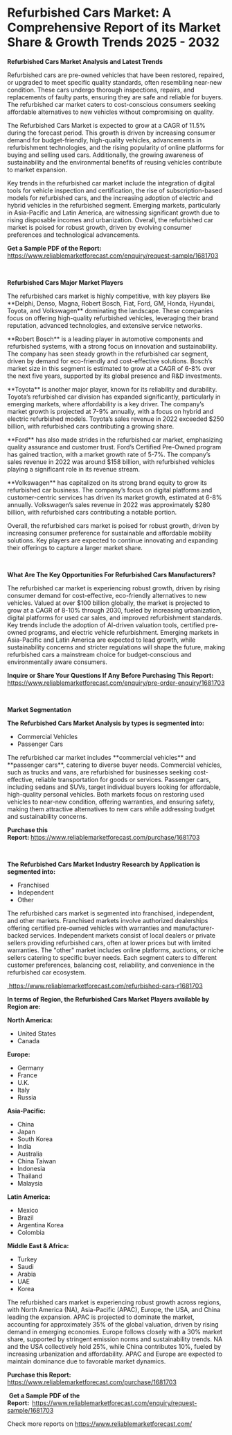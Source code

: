 <p><h1>Refurbished Cars Market: A Comprehensive Report of its Market Share & Growth Trends 2025 - 2032</h1></p><p><strong>Refurbished Cars Market Analysis and Latest Trends</strong></p>
<p><p>Refurbished cars are pre-owned vehicles that have been restored, repaired, or upgraded to meet specific quality standards, often resembling near-new condition. These cars undergo thorough inspections, repairs, and replacements of faulty parts, ensuring they are safe and reliable for buyers. The refurbished car market caters to cost-conscious consumers seeking affordable alternatives to new vehicles without compromising on quality.</p><p>The Refurbished Cars Market is expected to grow at a CAGR of 11.5% during the forecast period. This growth is driven by increasing consumer demand for budget-friendly, high-quality vehicles, advancements in refurbishment technologies, and the rising popularity of online platforms for buying and selling used cars. Additionally, the growing awareness of sustainability and the environmental benefits of reusing vehicles contribute to market expansion.</p><p>Key trends in the refurbished car market include the integration of digital tools for vehicle inspection and certification, the rise of subscription-based models for refurbished cars, and the increasing adoption of electric and hybrid vehicles in the refurbished segment. Emerging markets, particularly in Asia-Pacific and Latin America, are witnessing significant growth due to rising disposable incomes and urbanization. Overall, the refurbished car market is poised for robust growth, driven by evolving consumer preferences and technological advancements.</p></p>
<p><strong>Get a Sample PDF of the Report:&nbsp;</strong> <a href="https://www.reliablemarketforecast.com/enquiry/request-sample/1681703?utm_campaign=1890&utm_medium=2&utm_source=Github&utm_content=ia&utm_term=23012025&utm_id=refurbished-cars">https://www.reliablemarketforecast.com/enquiry/request-sample/1681703</a></p>
<p>&nbsp;</p>
<p><strong>Refurbished Cars Major Market Players</strong></p>
<p><p>The refurbished cars market is highly competitive, with key players like **Delphi, Denso, Magna, Robert Bosch, Fiat, Ford, GM, Honda, Hyundai, Toyota, and Volkswagen** dominating the landscape. These companies focus on offering high-quality refurbished vehicles, leveraging their brand reputation, advanced technologies, and extensive service networks.</p><p>**Robert Bosch** is a leading player in automotive components and refurbished systems, with a strong focus on innovation and sustainability. The company has seen steady growth in the refurbished car segment, driven by demand for eco-friendly and cost-effective solutions. Bosch’s market size in this segment is estimated to grow at a CAGR of 6-8% over the next five years, supported by its global presence and R&D investments.</p><p>**Toyota** is another major player, known for its reliability and durability. Toyota’s refurbished car division has expanded significantly, particularly in emerging markets, where affordability is a key driver. The company’s market growth is projected at 7-9% annually, with a focus on hybrid and electric refurbished models. Toyota’s sales revenue in 2022 exceeded $250 billion, with refurbished cars contributing a growing share.</p><p>**Ford** has also made strides in the refurbished car market, emphasizing quality assurance and customer trust. Ford’s Certified Pre-Owned program has gained traction, with a market growth rate of 5-7%. The company’s sales revenue in 2022 was around $158 billion, with refurbished vehicles playing a significant role in its revenue stream.</p><p>**Volkswagen** has capitalized on its strong brand equity to grow its refurbished car business. The company’s focus on digital platforms and customer-centric services has driven its market growth, estimated at 6-8% annually. Volkswagen’s sales revenue in 2022 was approximately $280 billion, with refurbished cars contributing a notable portion.</p><p>Overall, the refurbished cars market is poised for robust growth, driven by increasing consumer preference for sustainable and affordable mobility solutions. Key players are expected to continue innovating and expanding their offerings to capture a larger market share.</p></p>
<p>&nbsp;</p>
<p><strong>What Are The Key Opportunities For Refurbished Cars Manufacturers?</strong></p>
<p><p>The refurbished car market is experiencing robust growth, driven by rising consumer demand for cost-effective, eco-friendly alternatives to new vehicles. Valued at over $100 billion globally, the market is projected to grow at a CAGR of 8-10% through 2030, fueled by increasing urbanization, digital platforms for used car sales, and improved refurbishment standards. Key trends include the adoption of AI-driven valuation tools, certified pre-owned programs, and electric vehicle refurbishment. Emerging markets in Asia-Pacific and Latin America are expected to lead growth, while sustainability concerns and stricter regulations will shape the future, making refurbished cars a mainstream choice for budget-conscious and environmentally aware consumers.</p></p>
<p><strong>Inquire or Share Your Questions If Any Before Purchasing This Report:</strong> <a href="https://www.reliablemarketforecast.com/enquiry/pre-order-enquiry/1681703?utm_campaign=1890&utm_medium=2&utm_source=Github&utm_content=ia&utm_term=23012025&utm_id=refurbished-cars">https://www.reliablemarketforecast.com/enquiry/pre-order-enquiry/1681703</a></p>
<p>&nbsp;</p>
<p><strong>Market Segmentation</strong></p>
<p><strong>The Refurbished Cars Market Analysis by types is segmented into:</strong></p>
<p><ul><li>Commercial Vehicles</li><li>Passenger Cars</li></ul></p>
<p><p>The refurbished car market includes **commercial vehicles** and **passenger cars**, catering to diverse buyer needs. Commercial vehicles, such as trucks and vans, are refurbished for businesses seeking cost-effective, reliable transportation for goods or services. Passenger cars, including sedans and SUVs, target individual buyers looking for affordable, high-quality personal vehicles. Both markets focus on restoring used vehicles to near-new condition, offering warranties, and ensuring safety, making them attractive alternatives to new cars while addressing budget and sustainability concerns.</p></p>
<p><strong>Purchase this Report:&nbsp;</strong><a href="https://www.reliablemarketforecast.com/purchase/1681703?utm_campaign=1890&utm_medium=2&utm_source=Github&utm_content=ia&utm_term=23012025&utm_id=refurbished-cars">https://www.reliablemarketforecast.com/purchase/1681703</a></p>
<p>&nbsp;</p>
<p><strong>The Refurbished Cars Market Industry Research by Application is segmented into:</strong></p>
<p><ul><li>Franchised</li><li>Independent</li><li>Other</li></ul></p>
<p><p>The refurbished cars market is segmented into franchised, independent, and other markets. Franchised markets involve authorized dealerships offering certified pre-owned vehicles with warranties and manufacturer-backed services. Independent markets consist of local dealers or private sellers providing refurbished cars, often at lower prices but with limited warranties. The "other" market includes online platforms, auctions, or niche sellers catering to specific buyer needs. Each segment caters to different customer preferences, balancing cost, reliability, and convenience in the refurbished car ecosystem.</p></p>
<p><a href="https://www.reliablemarketforecast.com/refurbished-cars-r1681703?utm_campaign=1890&utm_medium=2&utm_source=Github&utm_content=ia&utm_term=23012025&utm_id=refurbished-cars">&nbsp;https://www.reliablemarketforecast.com/refurbished-cars-r1681703</a></p>
<p><strong>In terms of Region, the Refurbished Cars Market Players available by Region are:</strong></p>
<p>
    <p> <strong> North America: </strong>
        <ul>
            <li>United States</li>
            <li>Canada</li>
        </ul>
        </p> 
    <p> <strong> Europe: </strong>
        <ul>
            <li>Germany</li>
            <li>France</li>
            <li>U.K.</li>
            <li>Italy</li>
            <li>Russia</li>
        </ul>
        </p> 
    <p> <strong> Asia-Pacific: </strong>
        <ul>
            <li>China</li>
            <li>Japan</li>
            <li>South Korea</li>
            <li>India</li>
            <li>Australia</li>
            <li>China Taiwan</li>
            <li>Indonesia</li>
            <li>Thailand</li>
            <li>Malaysia</li>
        </ul>
        </p> 
    <p> <strong> Latin America: </strong>
        <ul>
            <li>Mexico</li>
            <li>Brazil</li>
            <li>Argentina Korea</li>
            <li>Colombia</li>
        </ul>
        </p> 
    <p> <strong> Middle East & Africa: </strong>
        <ul>
            <li>Turkey</li>
            <li>Saudi</li>
            <li>Arabia</li>
            <li>UAE</li>
            <li>Korea</li>
        </ul>
    </p>
    </p>
<p><p>The refurbished cars market is experiencing robust growth across regions, with North America (NA), Asia-Pacific (APAC), Europe, the USA, and China leading the expansion. APAC is projected to dominate the market, accounting for approximately 35% of the global valuation, driven by rising demand in emerging economies. Europe follows closely with a 30% market share, supported by stringent emission norms and sustainability trends. NA and the USA collectively hold 25%, while China contributes 10%, fueled by increasing urbanization and affordability. APAC and Europe are expected to maintain dominance due to favorable market dynamics.</p></p>
<p><strong>Purchase this Report: </strong><a href="https://www.reliablemarketforecast.com/purchase/1681703?utm_campaign=1890&utm_medium=2&utm_source=Github&utm_content=ia&utm_term=23012025&utm_id=refurbished-cars">https://www.reliablemarketforecast.com/purchase/1681703</a></p>
<p>&nbsp;<strong>Get a Sample PDF of the Report:&nbsp;&nbsp;</strong><a href="https://www.reliablemarketforecast.com/enquiry/request-sample/1681703?utm_campaign=1890&utm_medium=2&utm_source=Github&utm_content=ia&utm_term=23012025&utm_id=refurbished-cars">https://www.reliablemarketforecast.com/enquiry/request-sample/1681703</a></p>
<p><strong></strong></p>
<p>Check more reports on <a href="https://www.reliablemarketforecast.com/?utm_campaign=1890&utm_medium=2&utm_source=Github&utm_content=ia&utm_term=23012025&utm_id=refurbished-cars">https://www.reliablemarketforecast.com/</a></p>